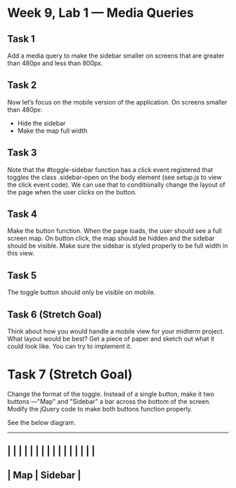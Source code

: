 # Week 9, Lab 1 — Media Queries

## Task 1

Add a media query to make the sidebar smaller on screens that are greater
than 480px and less than 800px.

## Task 2

Now let’s focus on the mobile version of the application. On screens smaller
than 480px:

- Hide the sidebar
- Make the map full width

## Task 3

Note that the #toggle-sidebar function has a click event registered that
toggles the class .sidebar-open on the body element (see setup.js to view the
click event code). We can use that to conditionally change the layout of the
page when the user clicks on the button. 

## Task 4

Make the button function. When the page loads, the user should see a full screen
map. On button click, the map should be hidden and the sidebar should be
visible. Make sure the sidebar is styled properly to be full width in this view.

## Task 5

The toggle button should only be visible on mobile.

## Task 6 (Stretch Goal)

Think about how you would handle a mobile view for your midterm project. What
layout would be best? Get a piece of paper and sketch out what it could look
like. You can try to implement it.

# Task 7 (Stretch Goal)

Change the format of the toggle. Instead of a single button, make it two buttons
—"Map" and "Sidebar" a bar across the bottom of the screen. Modify the jQuery
code to make both buttons function properly.

See the below diagram.

---------------------
|                   |
|                   |
|                   |
|                   |
|                   |
|                   |
|                   |
|                   |
---------------------
|   Map   | Sidebar |
---------------------
